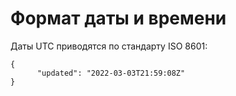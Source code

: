 # Формат даты и времени

Даты UTC приводятся по стандарту ISO 8601:

```
{
      "updated": "2022-03-03T21:59:08Z"
}
```
